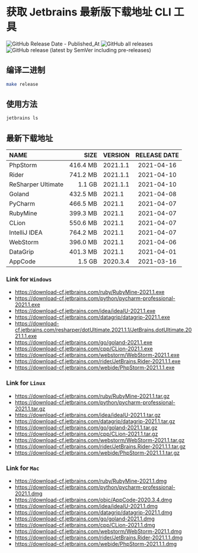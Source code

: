 # 获取 Jetbrains 最新版下载地址 CLI 工具

![GitHub Release Date - Published_At](https://img.shields.io/github/release-date/designinlife/jetbrains)
![GitHub all releases](https://img.shields.io/github/downloads/designinlife/jetbrains/total)
![GitHub release (latest by SemVer including pre-releases)](https://img.shields.io/github/downloads-pre/designinlife/jetbrains/v1.1.0/total)

## 编译二进制

```bash
make release
```

## 使用方法

```bash
jetbrains ls
```

## 最新下载地址

| NAME               |     SIZE | VERSION  | RELEASE DATE |
| :----------------- | -------: | :------- | :----------: |
| PhpStorm           | 416.4 MB | 2021.1.1 |  2021-04-16  |
| Rider              | 741.2 MB | 2021.1.1 |  2021-04-10  |
| ReSharper Ultimate |   1.1 GB | 2021.1.1 |  2021-04-10  |
| Goland             | 432.5 MB | 2021.1   |  2021-04-08  |
| PyCharm            | 466.5 MB | 2021.1   |  2021-04-07  |
| RubyMine           | 399.3 MB | 2021.1   |  2021-04-07  |
| CLion              | 550.6 MB | 2021.1   |  2021-04-07  |
| IntelliJ IDEA      | 764.2 MB | 2021.1   |  2021-04-07  |
| WebStorm           | 396.0 MB | 2021.1   |  2021-04-06  |
| DataGrip           | 401.3 MB | 2021.1   |  2021-04-01  |
| AppCode            |   1.5 GB | 2020.3.4 |  2021-03-16  |

### Link for `Windows`

- <https://download-cf.jetbrains.com/ruby/RubyMine-2021.1.exe>
- <https://download-cf.jetbrains.com/python/pycharm-professional-2021.1.exe>
- <https://download-cf.jetbrains.com/idea/ideaIU-2021.1.exe>
- <https://download-cf.jetbrains.com/datagrip/datagrip-2021.1.exe>
- <https://download-cf.jetbrains.com/resharper/dotUltimate.2021.1.1/JetBrains.dotUltimate.2021.1.1.exe>
- <https://download-cf.jetbrains.com/go/goland-2021.1.exe>
- <https://download-cf.jetbrains.com/cpp/CLion-2021.1.exe>
- <https://download-cf.jetbrains.com/webstorm/WebStorm-2021.1.exe>
- <https://download-cf.jetbrains.com/rider/JetBrains.Rider-2021.1.1.exe>
- <https://download-cf.jetbrains.com/webide/PhpStorm-2021.1.1.exe>

### Link for `Linux`

- <https://download-cf.jetbrains.com/ruby/RubyMine-2021.1.tar.gz>
- <https://download-cf.jetbrains.com/python/pycharm-professional-2021.1.tar.gz>
- <https://download-cf.jetbrains.com/idea/ideaIU-2021.1.tar.gz>
- <https://download-cf.jetbrains.com/datagrip/datagrip-2021.1.tar.gz>
- <https://download-cf.jetbrains.com/go/goland-2021.1.tar.gz>
- <https://download-cf.jetbrains.com/cpp/CLion-2021.1.tar.gz>
- <https://download-cf.jetbrains.com/webstorm/WebStorm-2021.1.tar.gz>
- <https://download-cf.jetbrains.com/rider/JetBrains.Rider-2021.1.1.tar.gz>
- <https://download-cf.jetbrains.com/webide/PhpStorm-2021.1.1.tar.gz>

### Link for `Mac`

- <https://download-cf.jetbrains.com/ruby/RubyMine-2021.1.dmg>
- <https://download-cf.jetbrains.com/python/pycharm-professional-2021.1.dmg>
- <https://download-cf.jetbrains.com/objc/AppCode-2020.3.4.dmg>
- <https://download-cf.jetbrains.com/idea/ideaIU-2021.1.dmg>
- <https://download-cf.jetbrains.com/datagrip/datagrip-2021.1.dmg>
- <https://download-cf.jetbrains.com/go/goland-2021.1.dmg>
- <https://download-cf.jetbrains.com/cpp/CLion-2021.1.dmg>
- <https://download-cf.jetbrains.com/webstorm/WebStorm-2021.1.dmg>
- <https://download-cf.jetbrains.com/rider/JetBrains.Rider-2021.1.1.dmg>
- <https://download-cf.jetbrains.com/webide/PhpStorm-2021.1.1.dmg>
